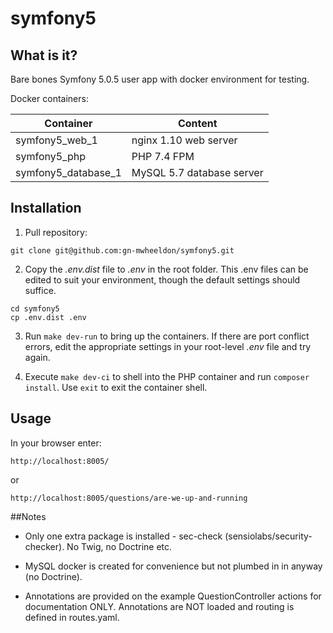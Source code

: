 # symfony5

## What is it?

Bare bones Symfony 5.0.5 user app with docker environment for testing.

Docker containers:

Container|Content
---------|-------
symfony5_web_1|nginx 1.10 web server
symfony5_php|PHP 7.4 FPM 
symfony5_database_1|MySQL 5.7 database server

## Installation

1. Pull repository:

`git clone git@github.com:gn-mwheeldon/symfony5.git`

2. Copy the *.env.dist* file to *.env* in the root folder. This .env files can be edited to suit your environment, though the default settings should suffice.

```
cd symfony5
cp .env.dist .env
```

3. Run `make dev-run` to bring up the containers. If there are port conflict errors, edit the appropriate settings in your root-level *.env* file and try again.

4. Execute `make dev-ci` to shell into the PHP container and run `composer install`. Use `exit` to exit the container shell.

## Usage

In your browser enter:
 
`http://localhost:8005/`

or
 
`http://localhost:8005/questions/are-we-up-and-running`

##Notes

* Only one extra package is installed - sec-check (sensiolabs/security-checker). No Twig, no Doctrine etc.

* MySQL docker is created for convenience but not plumbed in in anyway (no Doctrine).

* Annotations are provided on the example QuestionController actions for documentation ONLY. Annotations are NOT loaded and routing is defined in routes.yaml.



